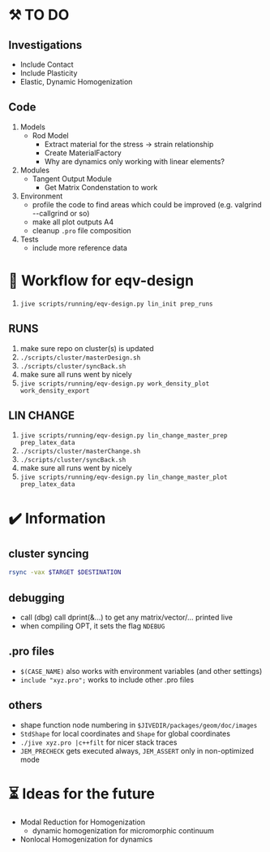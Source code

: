 # :hammer_and_pick: TO DO 
## Investigations
- Include Contact
- Include Plasticity
- Elastic, Dynamic Homogenization
## Code
1. Models
    - Rod Model
      - Extract material for the stress -> strain relationship
      - Create MaterialFactory
      - Why are dynamics only working with linear elements?
1. Modules
    - Tangent Output Module
      - Get Matrix Condenstation to work
1. Environment
    - profile the code to find areas which could be improved (e.g. valgrind --callgrind or so)
    - make all plot outputs A4
    - cleanup `.pro` file composition
1. Tests
    - include more reference data
 
# :arrows_counterclockwise: Workflow for eqv-design
1. `jive scripts/running/eqv-design.py lin_init prep_runs`
## RUNS
1. make sure repo on cluster(s) is updated
1. `./scripts/cluster/masterDesign.sh`
1. `./scripts/cluster/syncBack.sh`
1. make sure all runs went by nicely
1. `jive scripts/running/eqv-design.py work_density_plot work_density_export`
## LIN CHANGE
1. `jive scripts/running/eqv-design.py lin_change_master_prep prep_latex_data`
1. `./scripts/cluster/masterChange.sh`
1. `./scripts/cluster/syncBack.sh`
1. make sure all runs went by nicely
1. `jive scripts/running/eqv-design.py lin_change_master_plot prep_latex_data`

# :heavy_check_mark: Information
## cluster syncing
``` bash
rsync -vax $TARGET $DESTINATION
```
## debugging
- call (dbg) call dprint(&...) to get any matrix/vector/... printed live
- when compiling OPT, it sets the flag `NDEBUG`
## .pro files
- `$(CASE_NAME)` also works with environment variables (and other settings)
- `include "xyz.pro";` works to include other .pro files
## others
- shape function node numbering in `$JIVEDIR/packages/geom/doc/images`
- `StdShape` for local coordinates and `Shape` for global coordinates
- `./jive xyz.pro |c++filt` for nicer stack traces
- `JEM_PRECHECK` gets executed always, `JEM_ASSERT` only in non-optimized mode

# :hourglass_flowing_sand: Ideas for the future
- Modal Reduction for Homogenization
  - dynamic homogenization for micromorphic continuum
- Nonlocal Homogenization for dynamics
